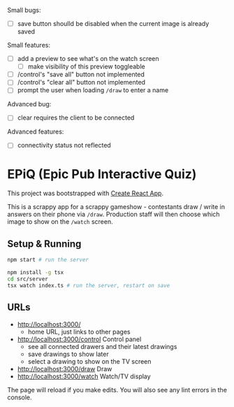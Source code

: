 Small bugs:

- [ ] save button shoulld be disabled when the current image is already saved

Small features:

- [ ] add a preview to see what's on the watch screen
  - [ ] make visibility of this preview toggleable
- [ ] /control's "save all" button not implemented
- [ ] /control's "clear all" button not implemented
- [ ] prompt the user when loading `/draw` to enter a name

Advanced bug:

- [ ] clear requires the client to be connected

Advanced features:

- [ ] connectivity status not reflected

# EPiQ (Epic Pub Interactive Quiz)

This project was bootstrapped with [Create React App](https://github.com/facebook/create-react-app).

This is a scrappy app for a scrappy gameshow - contestants draw / write in answers on their phone via `/draw`. Production staff will then choose which image to show on the `/watch` screen.

## Setup & Running

```sh
npm start # run the server

npm install -g tsx
cd src/server
tsx watch index.ts # run the server, restart on save
```

## URLs

- [http://localhost:3000/](http://localhost:3000)
  - home URL, just links to other pages
- [http://localhost:3000/control](http://localhost:3000) Control panel
  - see all connected drawers and their latest drawings
  - save drawings to show later
  - select a drawing to show on the TV screen
- [http://localhost:3000/draw](http://localhost:3000/draw) Draw
- [http://localhost:3000/watch](http://localhost:3000/watch) Watch/TV display

The page will reload if you make edits.
You will also see any lint errors in the console.
